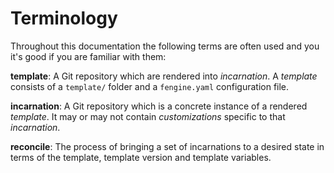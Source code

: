 # Terminology

Throughout this documentation the following terms are often used and you it's good if you are familiar with them:

**template**: A Git repository which are rendered into *incarnation*. A *template* consists of a `template/` folder and a `fengine.yaml` configuration file.

**incarnation**: A Git repository which is a concrete instance of a rendered *template*. It may or may not contain *customizations* specific to that *incarnation*.

**reconcile**: The process of bringing a set of incarnations to a desired state in terms of the template, template version and template variables.
